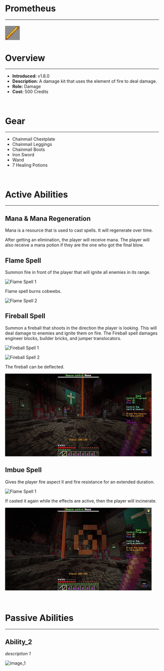 
# Prometheus

***

#### ![prometheus-icon](../assets/kits/prometheus/prometheus-icon.jpg)

# Overview
***
- **Introduced:** v1.8.0
- **Description:** A damage kit that uses the element of fire to deal damage.
- **Role:** Damage
- **Cost:** 500 Credits

<br />  

# Gear
***
- Chainmail Chestplate
- Chainmail Leggings
- Chainmail Boots
- Iron Sword
- Wand
- 7 Healing Potions

<br />  

# Active Abilities
***
## Mana & Mana Regeneration

Mana is a resource that is used to cast spells. It will regenerate over time.

<!-- ![Mana & Regeneration 1]() -->

After getting an elimination, the player will receive mana. The player will also receive a mana potion if they are the one who got the final blow.

<!-- ![Mana & Regeneration 2]() -->

## Flame Spell
Summon fire in front of the player that will ignite all enemies in its range.

![Flame Spell 1](../assets/kits/prometheus/Prometheus%20-%20Flame.gif)

Flame spell burns cobwebs.

![Flame Spell 2](../assets/kits/prometheus/Prometheus%20-%20Flame%20Cobweb.gif)

## Fireball  Spell
Summon a fireball that shoots in the direction the player is looking. This will deal damage to enemies and ignite them on fire. The Fireball spell damages engineer blocks, builder bricks, and jumper translocators.

![Fireball Spell 1](../assets/kits/prometheus/Prometheus%20-%20Fireball%201.gif)

![Fireball Spell 2](../assets/kits/prometheus/Prometheus%20-%20Fireball%202.gif)

The fireball can be deflected. 

![Fireball Spell 3](../assets/kits/prometheus/Prometheus%20-%20Fireball%203.gif)

## Imbue Spell
Gives the player fire aspect II and fire resistance for an extended duration.

![Flame Spell 1](../assets/kits/prometheus/Prometheus%20-%20Imbue.gif)

If casted it again while the effects are active, then the player will incinerate.

![Flame Spell 2](../assets/kits/prometheus/Prometheus%20-%20Imbue%20Death.gif)

<br /> 

# Passive Abilities
***
## __Ability_2__
_description 1_

![_image_1_](../assets/kits/_kit_/_image_1_.jpg_)
